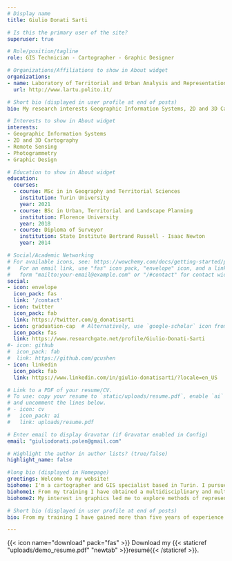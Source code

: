 ```yaml
---
# Display name
title: Giulio Donati Sarti

# Is this the primary user of the site?
superuser: true

# Role/position/tagline
role: GIS Technician - Cartographer - Graphic Designer

# Organizations/Affiliations to show in About widget
organizations:
- name: Laboratory of Territorial and Urban Analysis and Representation
  url: http://www.lartu.polito.it/

# Short bio (displayed in user profile at end of posts)
bio: My research interests Geographic Information Systems, 2D and 3D Cartography, Remote Sensing and Graphic Design.

# Interests to show in About widget
interests:
- Geographic Information Systems
- 2D and 3D Cartography
- Remote Sensing
- Photogrammetry
- Graphic Design

# Education to show in About widget
education:
  courses:
  - course: MSc in in Geography and Territorial Sciences
    institution: Turin University
    year: 2021
  - course: BSc in Urban, Territorial and Landscape Planning
    institution: Florence University
    year: 2018
  - course: Diploma of Surveyor
    institution: State Institute Bertrand Russell - Isaac Newton
    year: 2014

# Social/Academic Networking
# For available icons, see: https://wowchemy.com/docs/getting-started/page-builder/#icons
#   For an email link, use "fas" icon pack, "envelope" icon, and a link in the
#   form "mailto:your-email@example.com" or "/#contact" for contact widget.
social:
- icon: envelope
  icon_pack: fas
  link: '/contact'
- icon: twitter
  icon_pack: fab
  link: https://twitter.com/g_donatisarti
- icon: graduation-cap  # Alternatively, use `google-scholar` icon from `ai` icon pack
  icon_pack: fas
  link: https://www.researchgate.net/profile/Giulio-Donati-Sarti
#- icon: github
#  icon_pack: fab
#  link: https://github.com/gcushen
- icon: linkedin
  icon_pack: fab
  link: https://www.linkedin.com/in/giulio-donatisarti/?locale=en_US

# Link to a PDF of your resume/CV.
# To use: copy your resume to `static/uploads/resume.pdf`, enable `ai` icons in `params.toml`,
# and uncomment the lines below.
# - icon: cv
#   icon_pack: ai
#   link: uploads/resume.pdf

# Enter email to display Gravatar (if Gravatar enabled in Config)
email: "giuliodonati.polen@gmail.com"

# Highlight the author in author lists? (true/false)
highlight_name: false

#long bio (displayed in Homepage)
greetings: Welcome to my website!
biohome: I'm a cartographer and GIS specialist based in Turin. I pursued a Master's degree in Geography and Spatial Science and a three-year degree in City, Territory and Landscape Planning.
biohome1: From my training I have obtained a multidisciplinary and multi-scalar vision of the territory, actors and flows that allows me to carry out spatial analyses in a critical way. By carrying out studies on a large scale, such as those relating to individual neighbourhoods or population centres, and on a larger scale, such as the regional level, I have come into contact with the fundamental concepts of selecting, generalising, simplifying and evaluating the timing of processes.
biohome2: My interest in graphics led me to explore methods of representing spatially referenced information using various digital graphics processing software. I have developed skills in transferring data from GIS software to typical graphic processing programs, including 3D, and taking care of the representation of each spatial element through a customised process.

# Short bio (displayed in user profile at end of posts)
bio: From my training I have gained more than five years of experience in the study, analysis and representation of geographical space. I have acquired a multi-disciplinary and multi-scale vision of the territory, actors and flows that allows me to carry out spatial analysis in a critical way. The training and internship choices I have pursued have been guided, always with greater awareness, by my passion for the application and experimentation of computer tools applied to the territory and the desire to put myself at stake in this area. At the same time as my university education, I have had work experiences, also abroad, - outside the field of study - which has structured me from the point of view of dedication to work, seriousness, attention to directives and desire to learn and grow.

---
```


{{< icon name="download" pack="fas" >}} Download my {{< staticref "uploads/demo_resume.pdf" "newtab" >}}resumé{{< /staticref >}}.
